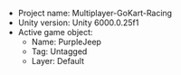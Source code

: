 <!-- UNITY CODE ASSIST INSTRUCTIONS START -->
- Project name: Multiplayer-GoKart-Racing
- Unity version: Unity 6000.0.25f1
- Active game object:
  - Name: PurpleJeep
  - Tag: Untagged
  - Layer: Default
<!-- UNITY CODE ASSIST INSTRUCTIONS END -->